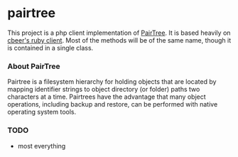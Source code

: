# pairtree

This project is a php client implementation of [PairTree](https://confluence.ucop.edu/display/Curation/PairTree). It is based heavily on [cbeer's ruby client](https://github.com/cbeer/pairtree). Most of the methods will be of the same name, though it is contained in a single class.

### About PairTree

Pairtree is a filesystem hierarchy for holding objects that are located by mapping identifier strings to object directory (or folder) paths two characters at a time. Pairtrees have the advantage that many object operations, including backup and restore, can be performed with native operating system tools.

### TODO

* most everything 